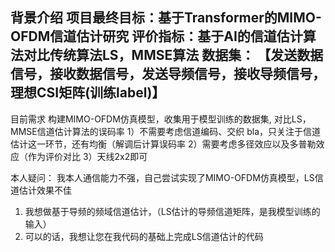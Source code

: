 背景介绍
项目最终目标：基于Transformer的MIMO-OFDM信道估计研究
评价指标：基于AI的信道估计算法对比传统算法LS，MMSE算法
数据集： 【发送数据信号，接收数据信号，发送导频信号，接收导频信号，理想CSI矩阵(训练label)】
----------------------------
目前需求
构建MIMO-OFDM仿真模型，收集用于模型训练的数据集, 对比LS，MMSE信道估计算法的误码率
1）不需要考虑信道编码、交织 bla，只关注于信道估计这一环节，还有均衡（解调后计算误码率
2）需要考虑多径效应以及多普勒效应（作为评价对比
3）天线2x2即可

本人疑问：
我本人通信能力不强，自己尝试实现了MIMO-OFDM仿真模型，LS信道估计效果不佳
1) 我想做基于导频的频域信道估计，（LS估计的导频信道矩阵，是我模型训练的输入）
2) 可以的话，我想让您在我代码的基础上完成LS信道估计的代码